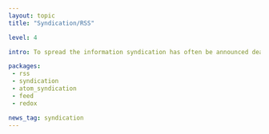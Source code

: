 ```yaml
---
layout: topic
title: "Syndication/RSS"

level: 4

intro: To spread the information syndication has often be announced dead just to still stick around. Parse and generating good RSS isn't especially hard, but also something you don't necessarily want to have to do yourself. There are some libraries and packages to help you with that.

packages:
 - rss
 - syndication
 - atom_syndication
 - feed
 - redox

news_tag: syndication
---
```

